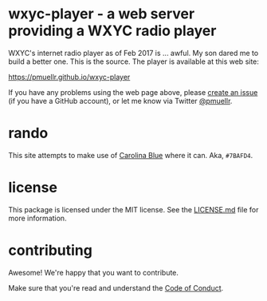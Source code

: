 wxyc-player - a web server providing a WXYC radio player
================================================================================

WXYC's internet radio player as of Feb 2017 is ... awful.
My son dared me to build a better one.  This is the source.
The player is available at this web site:

https://pmuellr.github.io/wxyc-player

If you have any problems using the web page above, please
[create an issue](https://github.com/pmuellr/wxyc-player/issues) (if you
have a GitHub account), or let me know via Twitter
[@pmuellr](http://twitter.com/pmuellr).

rando
================================================================================

This site attempts to make use of
[Carolina Blue](https://en.wikipedia.org/wiki/Carolina_blue)
where it can.  Aka, `#7BAFD4`.


license
================================================================================

This package is licensed under the MIT license.  See the
[LICENSE.md](LICENSE.md) file for more information.


contributing
================================================================================

Awesome!  We're happy that you want to contribute.

Make sure that you're read and understand the [Code of Conduct].

[Code of Conduct]: CODE_OF_CONDUCT.md
